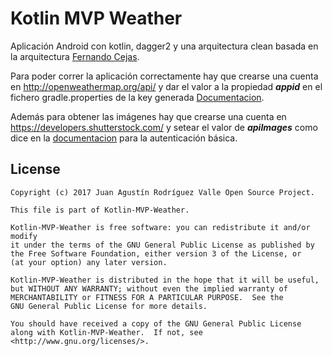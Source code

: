# Kotlin MVP Weather
Aplicación Android con kotlin, dagger2 y una arquitectura clean basada en la arquitectura [Fernando Cejas](https://github.com/android10/Android-CleanArchitecture).

Para poder correr la aplicación correctamente hay que crearse una cuenta en http://openweathermap.org/api/
y dar el valor a la propiedad _**appid**_ en el fichero gradle.properties de la key generada [Documentacion](http://openweathermap.org/appid).

Además para obtener las imágenes hay que crearse una cuenta en https://developers.shutterstock.com/ y setear el valor de _**apiImages**_ como dice en la [documentacion](https://developers.shutterstock.com/guides/getting-started) para la autenticación básica.
   
License
--------
   
    Copyright (c) 2017 Juan Agustín Rodríguez Valle Open Source Project.
    
    This file is part of Kotlin-MVP-Weather.
    
    Kotlin-MVP-Weather is free software: you can redistribute it and/or modify
    it under the terms of the GNU General Public License as published by
    the Free Software Foundation, either version 3 of the License, or
    (at your option) any later version.
    
    Kotlin-MVP-Weather is distributed in the hope that it will be useful,
    but WITHOUT ANY WARRANTY; without even the implied warranty of
    MERCHANTABILITY or FITNESS FOR A PARTICULAR PURPOSE.  See the
    GNU General Public License for more details.
      
    You should have received a copy of the GNU General Public License
    along with Kotlin-MVP-Weather.  If not, see <http://www.gnu.org/licenses/>.